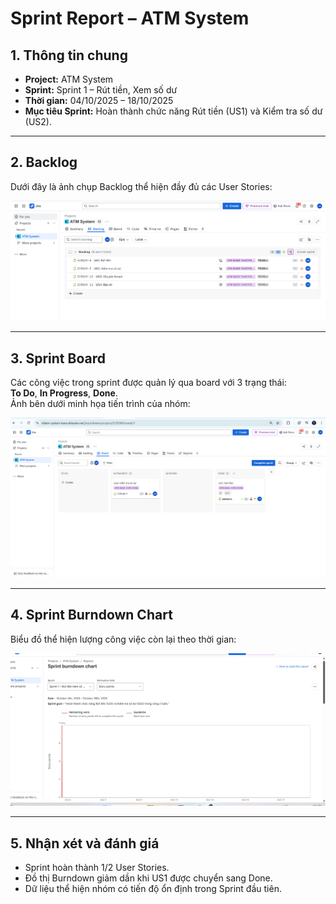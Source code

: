 # Sprint Report – ATM System

## 1. Thông tin chung
- **Project:** ATM System  
- **Sprint:** Sprint 1 – Rút tiền, Xem số dư  
- **Thời gian:** 04/10/2025 – 18/10/2025  
- **Mục tiêu Sprint:** Hoàn thành chức năng Rút tiền (US1) và Kiểm tra số dư (US2).  

---

## 2. Backlog
Dưới đây là ảnh chụp Backlog thể hiện đầy đủ các User Stories:

![Backlog](/Lab09/Backlog.png)

---

## 3. Sprint Board
Các công việc trong sprint được quản lý qua board với 3 trạng thái:  
**To Do**, **In Progress**, **Done**.  
Ảnh bên dưới minh họa tiến trình của nhóm:

![Board](/Lab09/Sprintboard.png)

---

## 4. Sprint Burndown Chart
Biểu đồ thể hiện lượng công việc còn lại theo thời gian:

![Burndown Chart](/Lab09/Burndown.png)

---

## 5. Nhận xét và đánh giá
- Sprint hoàn thành 1/2 User Stories.  
- Đồ thị Burndown giảm dần khi US1 được chuyển sang Done.  
- Dữ liệu thể hiện nhóm có tiến độ ổn định trong Sprint đầu tiên.

